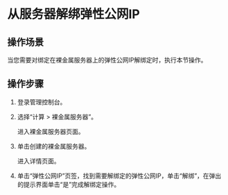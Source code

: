 # 从服务器解绑弹性公网IP<a name="bms_umn_0033"></a>

## 操作场景<a name="section78791018204918"></a>

当您需要对绑定在裸金属服务器上的弹性公网IP解绑定时，执行本节操作。

## 操作步骤<a name="section32032037134912"></a>

1.  登录管理控制台。
2.  选择“计算 \> 裸金属服务器”。

    进入裸金属服务器页面。

3.  单击创建的裸金属服务器。

    进入详情页面。

4.  单击“弹性公网IP”页签，找到需要解绑定的弹性公网IP，单击“解绑”，在弹出的提示界面单击“是”完成解绑定操作。


